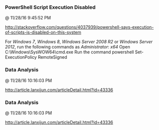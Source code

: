 ﻿

### PowerShell Script Execution Disabled
@ 11/28/16 9:45:52 PM

http://stackoverflow.com/questions/4037939/powershell-says-execution-of-scripts-is-disabled-on-this-system

For *Windows 7*, *Windows 8*, *Windows Server 2008 R2* or *Windows Server
2012*, run the following commands as *Administrator*:
*x64*
Open C:\Windows\SysWOW64\cmd.exe
Run the command powershell Set-ExecutionPolicy RemoteSigned



### Data Analysis
@ 11/28/16 10:16:03 PM

http://article.lanxijun.com/articleDetail.html?id=43336


### Data Analysis
@ 11/28/16 10:16:03 PM

http://article.lanxijun.com/articleDetail.html?id=43336
